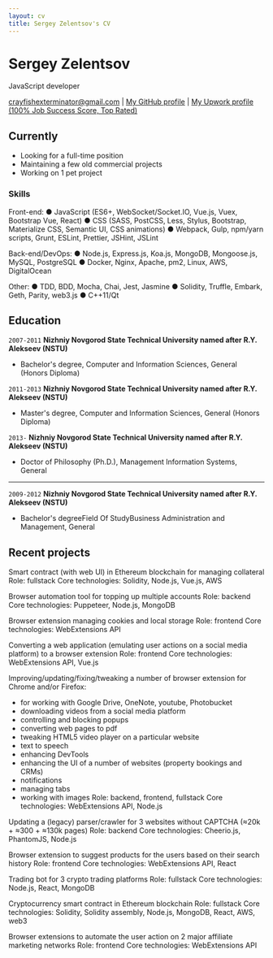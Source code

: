 ```yaml
---
layout: cv
title: Sergey Zelentsov's CV
---
```

# Sergey Zelentsov
JavaScript developer

<div id="webaddress">
  <a href="crayfishexterminator@gmail.com">crayfishexterminator@gmail.com</a>
| <a href="https://github.com/traxium">My GitHub profile</a>
| <a href="https://www.upwork.com/fl/extensions">My Upwork profile (100% Job Success Score, Top Rated)</a>
</div>


## Currently

- Looking for a full-time position
- Maintaining a few old commercial projects
- Working on 1 pet project


### Skills

Front-end:
● JavaScript (ES6+, WebSocket/Socket.IO, Vue.js, Vuex, Bootstrap Vue, React)
● CSS (SASS, PostCSS, Less, Stylus, Bootstrap, Materialize CSS, Semantic UI, CSS animations)
● Webpack, Gulp, npm/yarn scripts, Grunt, ESLint, Prettier, JSHint, JSLint

Back-end/DevOps:
● Node.js, Express.js, Koa.js, MongoDB, Mongoose.js, MySQL, PostgreSQL
● Docker, Nginx, Apache, pm2, Linux, AWS, DigitalOcean

Other:
● TDD, BDD, Mocha, Chai, Jest, Jasmine
● Solidity, Truffle, Embark, Geth, Parity, web3.js
● C++11/Qt


## Education

`2007-2011`
__Nizhniy Novgorod State Technical University named after R.Y. Alekseev (NSTU)__

- Bachelor's degree, Computer and Information Sciences, General (Honors Diploma)

`2011-2013`
__Nizhniy Novgorod State Technical University named after R.Y. Alekseev (NSTU)__

- Master's degree, Computer and Information Sciences, General (Honors Diploma)

`2013-`
__Nizhniy Novgorod State Technical University named after R.Y. Alekseev (NSTU)__

- Doctor of Philosophy (Ph.D.), Management Information Systems, General

---

`2009-2012`
__Nizhniy Novgorod State Technical University named after R.Y. Alekseev (NSTU)__

- Bachelor's degreeField Of StudyBusiness Administration and Management, General


## Recent projects

Smart contract (with web UI) in Ethereum blockchain for managing collateral
Role: fullstack
Core technologies: Solidity, Node.js, Vue.js, AWS

Browser automation tool for topping up multiple accounts
Role: backend
Core technologies: Puppeteer, Node.js, MongoDB

Browser extension managing cookies and local storage
Role: frontend
Core technologies: WebExtensions API

Converting a web application (emulating user actions on a social media platform) to a browser extension
Role: frontend
Core technologies: WebExtensions API, Vue.js

Improving/updating/fixing/tweaking a number of browser extension for Chrome and/or Firefox:
- for working with Google Drive, OneNote, youtube, Photobucket
- downloading videos from a social media platform
- controlling and blocking popups
- converting web pages to pdf
- tweaking HTML5 video player on a particular website
- text to speech
- enhancing DevTools
- enhancing the UI of a number of websites (property bookings and CRMs)
- notifications
- managing tabs
- working with images
Role: backend, frontend, fullstack
Core technologies: WebExtensions API, Node.js

Updating a (legacy) parser/crawler for 3 websites without CAPTCHA (≈20k + ≈300 + ≈130k pages)
Role: backend
Core technologies: Cheerio.js, PhantomJS, Node.js

Browser extension to suggest products for the users based on their search history
Role: frontend
Core technologies: WebExtensions API, React

Trading bot for 3 crypto trading platforms
Role: fullstack
Core technologies: Node.js, React, MongoDB

Cryptocurrency smart contract in Ethereum blockchain
Role: fullstack
Core technologies: Solidity, Solidity assembly, Node.js, MongoDB, React, AWS, web3

Browser extensions to automate the user action on 2 major affiliate marketing networks
Role: frontend
Core technologies: WebExtensions API



<!-- ### Footer

Last updated: April 2020 -->
